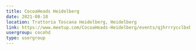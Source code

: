 ```yaml
---
title: CocoaHeads Heidelberg
date: 2021-08-18
location: Trattoria Toscana Heidelberg, Heidelberg
link: https://www.meetup.com/CocoaHeads-Heidelberg/events/qjhrrrycclbxb/
usergroup: cocohd
type: usergroup
---
```

